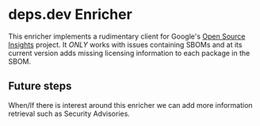 # deps.dev Enricher

This enricher implements a rudimentary client for Google's [Open Source Insights](https://deps.dev) project.
It *ONLY* works with issues containing SBOMs and at its current version adds missing licensing information to each package in the SBOM.


## Future steps

When/If there is interest around this enricher we can add more information retrieval such as Security Advisories.
